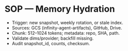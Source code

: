 # SOP — Memory Hydration
- Trigger: new snapshot, weekly rotation, or stale index.
- Sources: GCS (infinity-agent-artifacts), GitHub, Drive.
- Chunk: 512–1024 tokens; metadata: repo, SHA, path.
- Validate dims/provider; backfill missing.
- Audit snapshot_id, counts, checksum.
